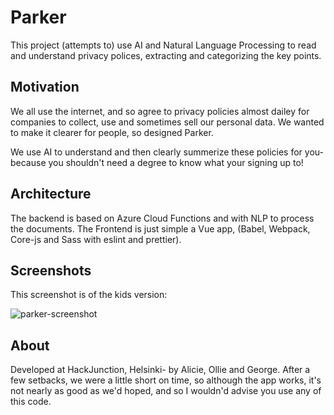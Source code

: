# Parker

This project (attempts to) use AI and Natural Language Processing to read and understand privacy polices, extracting and categorizing the key points.

## Motivation
We all use the internet, and so agree to privacy policies almost dailey 
for companies to collect, use and sometimes sell our personal data. 
We wanted to make it clearer for people, so designed Parker.

We use AI to understand and then clearly summerize these policies for you- 
because you shouldn't need a degree to know what your signing up to!

## Architecture

The backend is based on Azure Cloud Functions and with NLP to process the documents.
The Frontend is just simple a Vue app,  (Babel, Webpack, Core-js and Sass with eslint and prettier).

## Screenshots

This screenshot is of the kids version:

![parker-screenshot](parker-screenshot.gif)


## About
Developed at HackJunction, Helsinki- by Alicie, Ollie and George.
After a few setbacks, we were a little short on time, so although the app works, it's not nearly as good as we'd hoped, and so I wouldn'd advise you use any of this code.


